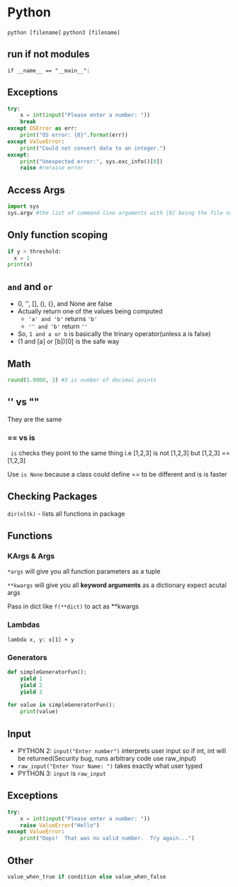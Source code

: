 # Python

`python [filename]` `python3 [filename]`

## run if not modules

`if __name__ == "__main__":`

## Exceptions

```python
try:
    x = int(input("Please enter a number: "))
    break
except OSError as err:
    print("OS error: {0}".format(err))
except ValueError:
    print("Could not convert data to an integer.")
except:
    print("Unexpected error:", sys.exc_info()[0])
    raise #reraise error
```

## Access Args

```python
import sys
sys.argv #the list of command-line arguments with [0] being the file name
```

## Only function scoping
```py
if y > threshold:
  x = 1
print(x)
```

## `and` and `or`
- 0, '', [], (), {}, and None are false
- Actually return one of the values being computed
  -  `'a' and 'b'` returns `'b'`
  - `'' and 'b'` return `''`
- So, `1 and a or b` is basically the trinary operator(unless a is false)
- (1 and [a] or [b])[0] is the safe way

## Math
```py
round(5.0000, 3) #3 is number of decimal points
```

## '' vs ""
They are the same

### == vs is

` is` checks they point to the same thing i.e [1,2,3] is not [1,2,3] but [1,2,3] == [1,2,3]

Use `is None` because a class could define == to be different and is is faster

## Checking Packages
`dir(nltk)` - lists all functions in package

## Functions

### KArgs & Args

`*args` will give you all function parameters as a tuple

`**kwargs` will give you all **keyword arguments** as a dictionary expect acutal args

Pass in dict like `f(**dict)` to act as **kwargs

### Lambdas

`lambda x, y: x[1] + y`

### Generators

```python
def simpleGeneratorFun(): 
    yield 1
    yield 2
    yield 3
  
for value in simpleGeneratorFun():  
    print(value)
```

## Input

- PYTHON 2: `input("Enter number")` interprets user input so if int, int will be returned(Security bug, runs arbitrary code use raw_input)
- `raw_input("Enter Your Name: ")` takes exactly what user typed 
- PYTHON 3: `input` is `raw_input`

## Exceptions

```python
try:
    x = int(input("Please enter a number: "))
    raise ValueError("Hello")
except ValueError:
    print("Oops!  That was no valid number.  Try again...")
```

## Other

```python
value_when_true if condition else value_when_false
```

